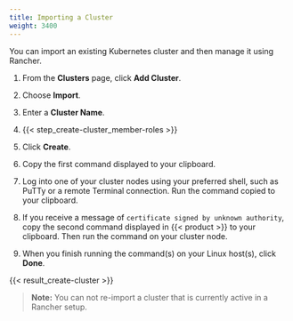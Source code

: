 ```yaml
---
title: Importing a Cluster
weight: 3400
---
```

You can import an existing Kubernetes cluster and then manage it using Rancher.

1. From the **Clusters** page, click **Add Cluster**.

2. Choose **Import**.

3. Enter a **Cluster Name**.

4. {{< step_create-cluster_member-roles >}}

5.	Click **Create**.

6.	Copy the first command displayed to your clipboard.

7. Log into one of your cluster nodes using your preferred shell, such as PuTTy or a remote Terminal connection. Run the command copied to your clipboard.

8.	If you receive a message of `certificate signed by unknown authority`, copy the second command displayed in {{< product >}} to your clipboard. Then run the command on your cluster node.

9. When you finish running the command(s) on your Linux host(s), click **Done**.

{{< result_create-cluster >}}

> **Note:**
> You can not re-import a cluster that is currently active in a Rancher setup. 
